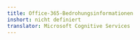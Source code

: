 ```yaml
---
title: Office-365-Bedrohungsinformationen
inshort: nicht definiert
translator: Microsoft Cognitive Services
---
```




